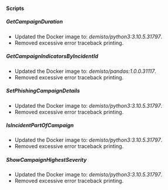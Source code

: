 
#### Scripts
##### GetCampaignDuration
- Updated the Docker image to: *demisto/python3:3.10.5.31797*.
- Removed excessive error traceback printing.

##### GetCampaignIndicatorsByIncidentId
- Updated the Docker image to: *demisto/pandas:1.0.0.31117*.
- Removed excessive error traceback printing.

##### SetPhishingCampaignDetails
- Updated the Docker image to: *demisto/python3:3.10.5.31797*.
- Removed excessive error traceback printing.

##### IsIncidentPartOfCampaign
- Updated the Docker image to: *demisto/python3:3.10.5.31797*.
- Removed excessive error traceback printing.

##### ShowCampaignHighestSeverity
- Updated the Docker image to: *demisto/python3:3.10.5.31797*.
- Removed excessive error traceback printing.

